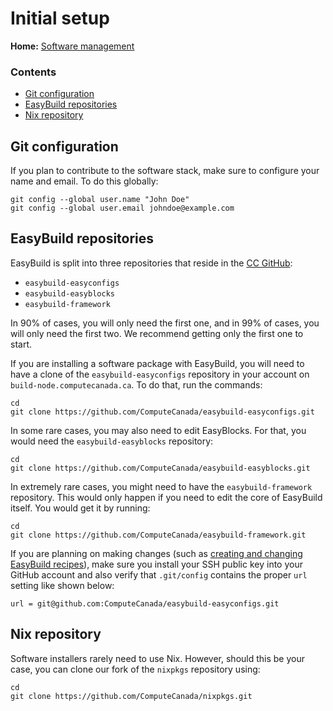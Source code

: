 # Initial setup

**Home:** [Software management](INDEX.md)

### Contents

- [Git configuration](#git-configuration)
- [EasyBuild repositories](#easybuild-repositories)
- [Nix repository](#nix-repository)

## Git configuration

If you plan to contribute to the software stack, make sure to configure your
name and email. To do this globally:

```
git config --global user.name "John Doe"
git config --global user.email johndoe@example.com
```

## EasyBuild repositories

EasyBuild is split into three repositories that reside in the [CC
GitHub](https://github.com/ComputeCanada/):

- `easybuild-easyconfigs`
- `easybuild-easyblocks`
- `easybuild-framework`

In 90% of cases, you will only need the first one, and in 99% of cases, you will
only need the first two. We recommend getting only the first one to start.

If you are installing a software package with EasyBuild, you will need to have a
clone of the `easybuild-easyconfigs` repository in your account on
`build-node.computecanada.ca`. To do that, run the commands:

```
cd
git clone https://github.com/ComputeCanada/easybuild-easyconfigs.git
```

In some rare cases, you may also need to edit EasyBlocks. For that, you would need the `easybuild-easyblocks` repository:

```
cd
git clone https://github.com/ComputeCanada/easybuild-easyblocks.git
```

In extremely rare cases, you might need to have the `easybuild-framework`
repository. This would only happen if you need to edit the core of EasyBuild
itself. You would get it by running:

```
cd
git clone https://github.com/ComputeCanada/easybuild-framework.git
```

If you are planning on making changes (such as [creating and changing EasyBuild
recipes](easybuild.md#creating-or-changing-a-recipe)), make sure you install
your SSH public key into your GitHub account and also verify that `.git/config`
contains the proper `url` setting like shown below:

```
url = git@github.com:ComputeCanada/easybuild-easyconfigs.git
```

## Nix repository

Software installers rarely need to use Nix. However, should this be your case,
you can clone our fork of the `nixpkgs` repository using:

```
cd
git clone https://github.com/ComputeCanada/nixpkgs.git
```
